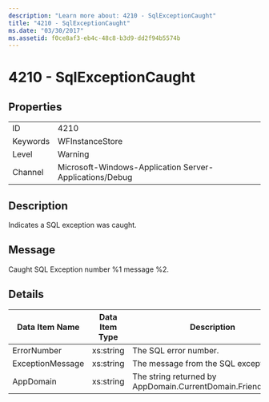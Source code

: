 ```yaml
---
description: "Learn more about: 4210 - SqlExceptionCaught"
title: "4210 - SqlExceptionCaught"
ms.date: "03/30/2017"
ms.assetid: f0ce8af3-eb4c-48c8-b3d9-dd2f94b5574b
---
```

# 4210 - SqlExceptionCaught

## Properties  
  
|||  
|-|-|  
|ID|4210|  
|Keywords|WFInstanceStore|  
|Level|Warning|  
|Channel|Microsoft-Windows-Application Server-Applications/Debug|  
  
## Description  

 Indicates a SQL exception was caught.  
  
## Message  

 Caught SQL Exception number %1 message %2.  
  
## Details  
  
|Data Item Name|Data Item Type|Description|  
|--------------------|--------------------|-----------------|  
|ErrorNumber|xs:string|The SQL error number.|  
|ExceptionMessage|xs:string|The message from the SQL exception.|  
|AppDomain|xs:string|The string returned by AppDomain.CurrentDomain.FriendlyName.|
